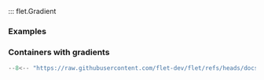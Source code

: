 ::: flet.Gradient

### Examples

### Containers with gradients

```python
--8<-- "https://raw.githubusercontent.com/flet-dev/flet/refs/heads/docs/sdk/python/examples/python/controls/types/gradient/container.py"
```
